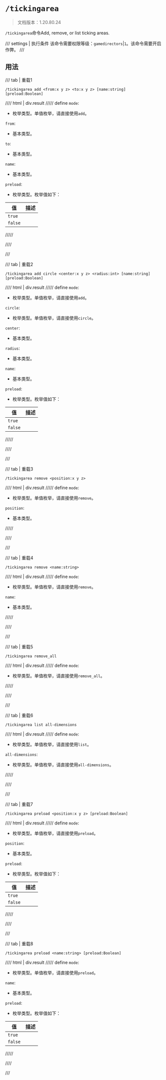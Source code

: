 # `/tickingarea`

> 文档版本：1.20.80.24

`/tickingarea`命令Add, remove, or list ticking areas.

/// settings | 执行条件
该命令需要权限等级：`gamedirectors`|`1`。该命令需要开启作弊。
///

## 用法

/// tab | 重载1
```mcfunction
/tickingarea add <from:x y z> <to:x y z> [name:string] [preload:Boolean]
```

//// html | div.result
///// define
`mode`: <!-- md:samp TickingAreaModeAdd -->

- 枚举类型。单值枚举，请直接使用`add`。

`from`: <!-- md:samp x y z -->

- 基本类型。

`to`: <!-- md:samp x y z -->

- 基本类型。

`name`: <!-- md:samp string -->

- 基本类型。

`preload`: <!-- md:samp Boolean -->

- 枚举类型。枚举值如下：

|值|描述|
|---|---|
|`true`||
|`false`||



/////

////

///

/// tab | 重载2
```mcfunction
/tickingarea add circle <center:x y z> <radius:int> [name:string] [preload:Boolean]
```

//// html | div.result
///// define
`mode`: <!-- md:samp TickingAreaModeAdd -->

- 枚举类型。单值枚举，请直接使用`add`。

`circle`: <!-- md:samp AddTickingAreaType -->

- 枚举类型。单值枚举，请直接使用`circle`。

`center`: <!-- md:samp x y z -->

- 基本类型。

`radius`: <!-- md:samp int -->

- 基本类型。

`name`: <!-- md:samp string -->

- 基本类型。

`preload`: <!-- md:samp Boolean -->

- 枚举类型。枚举值如下：

|值|描述|
|---|---|
|`true`||
|`false`||



/////

////

///

/// tab | 重载3
```mcfunction
/tickingarea remove <position:x y z>
```

//// html | div.result
///// define
`mode`: <!-- md:samp TickingAreaModeRemove -->

- 枚举类型。单值枚举，请直接使用`remove`。

`position`: <!-- md:samp x y z -->

- 基本类型。


/////

////

///

/// tab | 重载4
```mcfunction
/tickingarea remove <name:string>
```

//// html | div.result
///// define
`mode`: <!-- md:samp TickingAreaModeRemove -->

- 枚举类型。单值枚举，请直接使用`remove`。

`name`: <!-- md:samp string -->

- 基本类型。


/////

////

///

/// tab | 重载5
```mcfunction
/tickingarea remove_all
```

//// html | div.result
///// define
`mode`: <!-- md:samp TickingAreaModeRemoveAll -->

- 枚举类型。单值枚举，请直接使用`remove_all`。


/////

////

///

/// tab | 重载6
```mcfunction
/tickingarea list all-dimensions
```

//// html | div.result
///// define
`mode`: <!-- md:samp TickingAreaModeList -->

- 枚举类型。单值枚举，请直接使用`list`。

`all-dimensions`: <!-- md:samp AllDimensions -->

- 枚举类型。单值枚举，请直接使用`all-dimensions`。


/////

////

///

/// tab | 重载7
```mcfunction
/tickingarea preload <position:x y z> [preload:Boolean]
```

//// html | div.result
///// define
`mode`: <!-- md:samp TickingAreaModePreload -->

- 枚举类型。单值枚举，请直接使用`preload`。

`position`: <!-- md:samp x y z -->

- 基本类型。

`preload`: <!-- md:samp Boolean -->

- 枚举类型。枚举值如下：

|值|描述|
|---|---|
|`true`||
|`false`||



/////

////

///

/// tab | 重载8
```mcfunction
/tickingarea preload <name:string> [preload:Boolean]
```

//// html | div.result
///// define
`mode`: <!-- md:samp TickingAreaModePreload -->

- 枚举类型。单值枚举，请直接使用`preload`。

`name`: <!-- md:samp string -->

- 基本类型。

`preload`: <!-- md:samp Boolean -->

- 枚举类型。枚举值如下：

|值|描述|
|---|---|
|`true`||
|`false`||



/////

////

///
